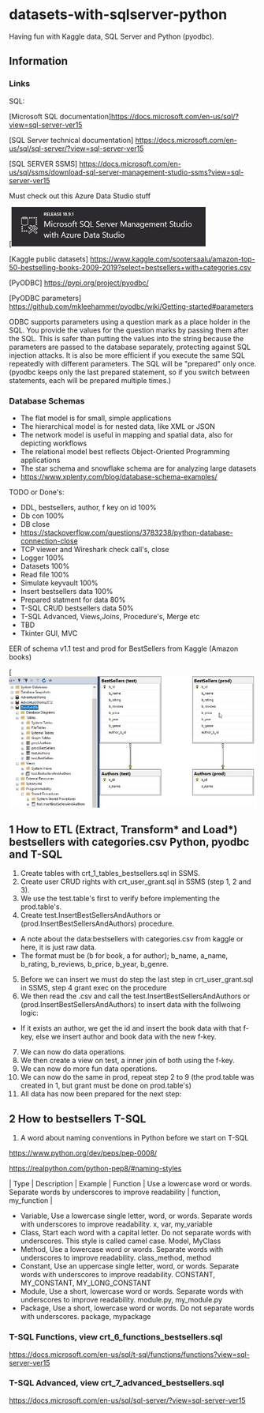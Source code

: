 # datasets-with-sqlserver-python
Having fun with Kaggle data, SQL Server and Python (pyodbc).

## Information
### Links
SQL:

[Microsoft SQL documentation]https://docs.microsoft.com/en-us/sql/?view=sql-server-ver15

[SQL Server technical documentation] https://docs.microsoft.com/en-us/sql/sql-server/?view=sql-server-ver15

[SQL SERVER SSMS] https://docs.microsoft.com/en-us/sql/ssms/download-sql-server-management-studio-ssms?view=sql-server-ver15

Must check out this Azure Data Studio stuff

[![Screenshot](x_SSMS_AZ.jpg)

[Kaggle public datasets] https://www.kaggle.com/sootersaalu/amazon-top-50-bestselling-books-2009-2019?select=bestsellers+with+categories.csv

[PyODBC] https://pypi.org/project/pyodbc/

[PyODBC parameters] https://github.com/mkleehammer/pyodbc/wiki/Getting-started#parameters

ODBC supports parameters using a question mark as a place holder in the SQL. 
You provide the values for the question marks by passing them after the SQL.
This is safer than putting the values into the string because the parameters are passed to the database separately, 
protecting against SQL injection attacks. It is also be more efficient if you execute the same SQL repeatedly with different parameters. 
The SQL will be "prepared" only once. (pyodbc keeps only the last prepared statement, so if you switch between statements, each will be prepared multiple times.)

### Database Schemas
* The flat model is for small, simple applications
* The hierarchical model is for nested data, like XML or JSON
* The network model is useful in mapping and spatial data, also for depicting workflows
* The relational model best reflects Object-Oriented Programming applications
* The star schema and snowflake schema are for analyzing large datasets
* https://www.xplenty.com/blog/database-schema-examples/

TODO or Done's:
* DDL, bestsellers, author, f key on id 100%
* Db con 100%
* DB close
* https://stackoverflow.com/questions/3783238/python-database-connection-close
* TCP viewer and Wireshark check call's, close
* Logger 100%
* Datasets 100%
* Read file 100%
* Simulate keyvault 100%
* Insert bestsellers data 100%
* Prepared statment for data 80%
* T-SQL CRUD bestsellers data 50%
* T-SQL Advanced, Views,Joins, Procedure's, Merge etc
* TBD
* Tkinter GUI, MVC

EER of schema v1.1 test and prod for BestSellers from Kaggle (Amazon books)

[![Screenshot](x_EER_schema1_bestsellers.jpg)

## 1 How to ETL (Extract, Transform* and Load*) bestsellers with categories.csv Python, pyodbc and T-SQL

1. Create tables with crt_1_tables_bestsellers.sql in SSMS.
2. Create user CRUD rights with crt_user_grant.sql in SSMS (step 1, 2 and 3).
3. We use the test.table's first to verify before implementing the prod.table's.
4. Create test.InsertBestSellersAndAuthors or (prod.InsertBestSellersAndAuthors) procedure.
*   A note about the data:bestsellers with categories.csv from kaggle or here, it is just raw data.
*   The format must be (b for book, a for author); b_name, a_name, b_rating, b_reviews, b_price, b_year, b_genre.
5. Before we can insert we must do step the last step in crt_user_grant.sql in SSMS, step 4 grant exec on the procedure
6.  We then read the .csv and call the test.InsertBestSellersAndAuthors or (prod.InsertBestSellersAndAuthors) to insert data with the follwoing logic:
*   If it exists an author, we get the id and insert the book data with that f-key, else we insert author and book data with the new f-key.
7. We can now do data operations.
8. We then create a view on test, a inner join of both using the f-key.
9. We can now do more fun data operations.
10. We can now do the same in prod, repeat step 2 to 9 (the prod.table was created in 1, but grant must be done on prod.table's)
11. All data has now been prepared for the next step:

## 2 How to bestsellers T-SQL

1. A word about naming conventions in Python before we start on T-SQL

https://www.python.org/dev/peps/pep-0008/

https://realpython.com/python-pep8/#naming-styles


| Type | Description | Example
| Function | Use a lowercase word or words. Separate words by underscores to improve readability | function, my_function |
* Variable, 	Use a lowercase single letter, word, or words. Separate words with underscores to improve readability. 	x, var, my_variable
* Class, 	Start each word with a capital letter. Do not separate words with underscores. This style is called camel case. 	Model, MyClass
* Method, 	Use a lowercase word or words. Separate words with underscores to improve readability. 	class_method, method
* Constant, 	Use an uppercase single letter, word, or words. Separate words with underscores to improve readability. 	CONSTANT, MY_CONSTANT, MY_LONG_CONSTANT
* Module, 	Use a short, lowercase word or words. Separate words with underscores to improve readability. 	module.py, my_module.py
* Package, 	Use a short, lowercase word or words. Do not separate words with underscores. 	package, mypackage


### T-SQL Functions, view crt_6_functions_bestsellers.sql

https://docs.microsoft.com/en-us/sql/t-sql/functions/functions?view=sql-server-ver15


### T-SQL Advanced, view crt_7_advanced_bestsellers.sql

https://docs.microsoft.com/en-us/sql/sql-server/?view=sql-server-ver15

